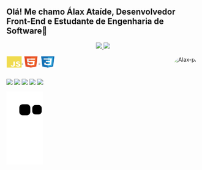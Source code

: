 ## Olá! Me chamo Álax Ataíde, Desenvolvedor Front-End e Estudante de Engenharia de Software👋

<div align="center">
  <a href="https://github.com/AlaxAtaide">
  <img width="42%" src="https://github-readme-stats.vercel.app/api?username=AlaxAtaide&show_icons=true&theme=dark&include_all_commits=true&count_private=true"/>
  <img width="42%" src="https://github-readme-stats.vercel.app/api/top-langs/?username=AlaxAtaide&layout=compact&langs_count=7&theme=dark"/>
</div>
<div style="display: inline_block"><br>
  <img align="center" alt="Alax-Js" height="30" width="40" src="https://raw.githubusercontent.com/devicons/devicon/master/icons/javascript/javascript-plain.svg">
  <img align="center" alt="Alax-HTML" height="30" width="40" src="https://raw.githubusercontent.com/devicons/devicon/master/icons/html5/html5-original.svg">
  <img align="center" alt="Alax-CSS" height="30" width="40" src="https://raw.githubusercontent.com/devicons/devicon/master/icons/css3/css3-original.svg">
  <img align="right" alt="Alax-pic" height="150" style="border-radius:50px;" 
  <img align="right" alt="Alax-gif" src="https://i.imgur.com/CvfTGHS.gif">
</div>
  
  ##
 
<div> 
  <a href="https://twitter.com/Deforceh" target="_blank"><img src="https://img.shields.io/badge/Twitter-1DA1F2?style=for-the-badge&logo=twitter&logoColor=white" target="_blank"></a>
  <a href="https://www.instagram.com/Deforcehh/" target="_blank"><img src="https://img.shields.io/badge/-Instagram-%23E4405F?style=for-the-badge&logo=instagram&logoColor=white" target="_blank"></a>
  <a href = "mailto:alaxasb@gmail.com"><img src="https://img.shields.io/badge/-Gmail-%23333?style=for-the-badge&logo=gmail&logoColor=white" target="_blank"></a>
  <a href="https://www.linkedin.com/in/alaxataide/" target="_blank"><img src="https://img.shields.io/badge/-LinkedIn-%230077B5?style=for-the-badge&logo=linkedin&logoColor=white" target="_blank"></a> 
  <a href="https://www.behance.net/lax2" target="_blank"><img src="https://img.shields.io/badge/-Behance-blue?style=for-the-badge&logo=behance&logoColor=white" target="_blank"></a>
  
  ![Snake animation](https://github.com/AlaxAtaide/AlaxAtaide/blob/output/github-contribution-grid-snake.svg)
  
</div

